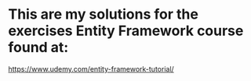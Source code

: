 # This are my solutions for the exercises Entity Framework course found at:
https://www.udemy.com/entity-framework-tutorial/
